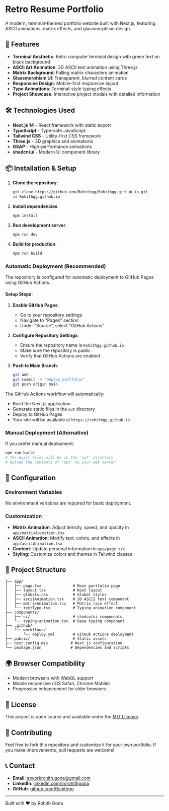 # Retro Resume Portfolio

A modern, terminal-themed portfolio website built with Next.js, featuring ASCII animations, matrix effects, and glassmorphism design.

## 🚀 Features

- **Terminal Aesthetic**: Retro computer terminal design with green text on black background
- **ASCII Art Animation**: 3D ASCII text animation using Three.js
- **Matrix Background**: Falling matrix characters animation
- **Glassmorphism UI**: Transparent, blurred content cards
- **Responsive Design**: Mobile-first responsive layout
- **Type Animations**: Terminal-style typing effects
- **Project Showcase**: Interactive project modals with detailed information

## 🛠️ Technologies Used

- **Next.js 14** - React framework with static export
- **TypeScript** - Type-safe JavaScript
- **Tailwind CSS** - Utility-first CSS framework
- **Three.js** - 3D graphics and animations
- **GSAP** - High-performance animations
- **shadcn/ui** - Modern UI component library

## 📦 Installation & Setup

1. **Clone the repository**:
   ```bash
   git clone https://github.com/Rohithgg/Rohithgg.github.io.git
   cd Rohithgg.github.io
   ```

2. **Install dependencies**:
   ```bash
   npm install
   ```

3. **Run development server**:
   ```bash
   npm run dev
   ```

4. **Build for production**:
   ```bash
   npm run build
   ```


### Automatic Deployment (Recommended)

The repository is configured for automatic deployment to GitHub Pages using GitHub Actions.

#### Setup Steps:

1. **Enable GitHub Pages**:
   - Go to your repository settings
   - Navigate to "Pages" section
   - Under "Source", select "GitHub Actions"

2. **Configure Repository Settings**:
   - Ensure the repository name is `Rohithgg.github.io`
   - Make sure the repository is public
   - Verify that GitHub Actions are enabled

3. **Push to Main Branch**:
   ```bash
   git add .
   git commit -m "Deploy portfolio"
   git push origin main
   ```

The GitHub Actions workflow will automatically:
- Build the Next.js application
- Generate static files in the `out` directory
- Deploy to GitHub Pages
- Your site will be available at `https://rohithgg.github.io`

### Manual Deployment (Alternative)

If you prefer manual deployment:

```bash
npm run build
# The built files will be in the 'out' directory
# Upload the contents of 'out' to your web server
```

## 🔧 Configuration

### Environment Variables
No environment variables are required for basic deployment.

### Customization
- **Matrix Animation**: Adjust density, speed, and opacity in `app/matrixAnimation.tsx`
- **ASCII Animation**: Modify text, colors, and effects in `app/asciiAnimation.tsx`
- **Content**: Update personal information in `app/page.tsx`
- **Styling**: Customize colors and themes in Tailwind classes

## 📂 Project Structure

```
├── app/
│   ├── page.tsx              # Main portfolio page
│   ├── layout.tsx            # Root layout
│   ├── globals.css           # Global styles
│   ├── asciiAnimation.tsx    # 3D ASCII text component
│   ├── matrixAnimation.tsx   # Matrix rain effect
│   └── textType.tsx          # Typing animation component
├── components/
│   ├── ui/                   # shadcn/ui components
│   └── typing-animation.tsx  # Base typing component
├── .github/
│   └── workflows/
│       └── deploy.yml        # GitHub Actions deployment
├── public/                   # Static assets
├── next.config.mjs          # Next.js configuration
└── package.json             # Dependencies and scripts
```
## 🌍 Browser Compatibility
- Modern browsers with WebGL support
- Mobile responsive (iOS Safari, Chrome Mobile)
- Progressive enhancement for older browsers

## 📄 License

This project is open source and available under the [MIT License](LICENSE).

## 🤝 Contributing

Feel free to fork this repository and customize it for your own portfolio. If you make improvements, pull requests are welcome!

## 📞 Contact

- **Email**: atworkrohith.gona@gmail.com
- **LinkedIn**: [linkedin.com/in/rohithgona](https://linkedin.com/in/rohithgona)
- **GitHub**: [github.com/Rohithgg](https://github.com/Rohithgg)

---

Built with ❤️ by Rohith Gona